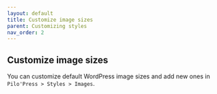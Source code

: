 ```yaml
---
layout: default
title: Customize image sizes
parent: Customizing styles
nav_order: 2
---
```


## Customize image sizes

You can customize default WordPress image sizes and add new ones in `Pilo'Press > Styles > Images`.
